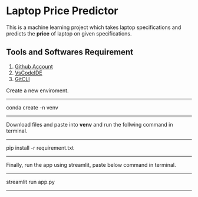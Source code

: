 # Laptop Price Predictor

This is a machine learning project which takes laptop specifications and predicts the **price** of laptop on given specifications.

## Tools and Softwares Requirement

1. [Github Account](https://github.com)
2. [VsCodeIDE](https://code.visualstudio.com/)
3. [GitCLI](https://git-scm.com/book/en/v2/Getting-Started-The-Command-Line)

Create a new enviroment.

---
conda create -n venv

---

Download files and paste into **venv** and run the follwing command in terminal.

---
pip install -r requirement.txt

---

Finally, run the app using streamlit, paste below command in terminal.

---
streamlit run app.py

---

